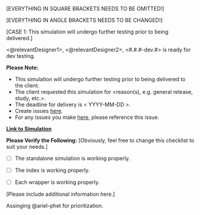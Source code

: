 [EVERYTHING IN SQUARE BRACKETS NEEDS TO BE OMITTED!]

[EVERYTHING IN ANGLE BRACKETS NEEDS TO BE CHANGED!]

[CASE 1: This simulation will undergo further testing prior to being delivered.]

<@relevantDesigner1>, <@relevantDesigner2>, <Simulation Name> <#.#.#-dev.#> is ready for dev testing.


**Please Note:**
- This simulation will undergo further testing prior to being delivered to the client.
- The client requested this simulation for <reason(s), e.g. general release, study, etc.>.
- The deadline for delivery is < YYYY-MM-DD >.
- Create issues [here](github.com/phetsims/relevantRepository/issues/).
- For any issues you make [here](github.com/phetsims/relevantRepository/issues/), please reference this issue.


**[Link to Simulation](https://bayes.colorado.edu/dev/html/{{simulation}}/{{version}}/wrappers/index/)**


**Please Verify the Following:** [Obviously, feel free to change this checklist to suit your needs.]
- [ ] The standalone simulation is working properly.
- [ ] The index is working properly.
- [ ] Each wrapper is working properly.


[Please include additional information here.]


Assinging @ariel-phet for prioritization.

